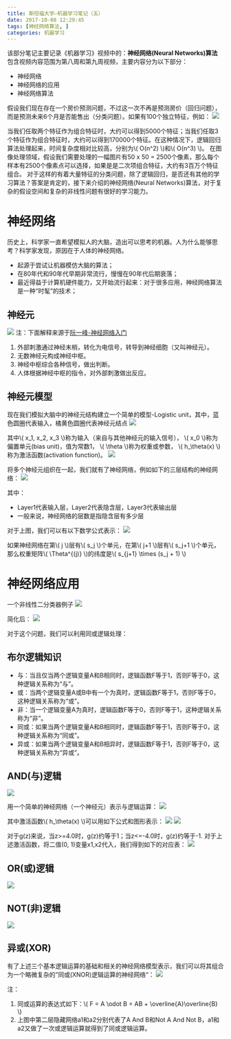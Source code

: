 ```yaml
---
title: 斯坦福大学—机器学习笔记（五）
date: 2017-10-08 12:29:45
tags: [神经网络算法, ]
categories: 机器学习
---
```

该部分笔记主要记录《机器学习》视频中的：**神经网络(Neural Networks)算法**
包含视频内容范围为第八周和第九周视频，主要内容分为以下部分：
- 神经网络
- 神经网络的应用
- 神经网络算法

假设我们现在存在一个房价预测问题，不过这一次不再是预测房价（回归问题），而是预测未来6个月是否能售出（分类问题）。如果有100个独立特征，例如：
![](https://i.imgur.com/9lsvs9N.png)

当我们任取两个特征作为组合特征时，大约可以得到5000个特征；当我们任取3个特征作为组合特征时，大约可以得到170000个特征。在这种情况下，逻辑回归算法处理起来，时间复杂度相对比较高，分别为\\( O(n^2) \\)和\\( O(n^3) \\)。
在图像处理领域，假设我们需要处理的一幅图片有50 x 50 = 2500个像素，那么每个样本有2500个像素点可以选择，如果是是二次项组合特征，大约有3百万个特征组合。
对于这样的有着大量特征的分类问题，除了逻辑回归，是否还有其他的学习算法？答案是肯定的，接下来介绍的神经网络(Neural Networks)算法，对于复杂的假设空间和复杂的非线性问题有很好的学习能力。
# 神经网络
历史上，科学家一直希望模拟人的大脑，造出可以思考的机器。人为什么能够思考？科学家发现，原因在于人体的神经网络。
- 起源于尝试让机器模仿大脑的算法；
- 在80年代和90年代早期非常流行，慢慢在90年代后期衰落；
- 最近得益于计算机硬件能力，又开始流行起来：对于很多应用，神经网络算法是一种“时髦”的技术；

## 神经元
![](https://i.imgur.com/OeO47dd.png)
注：下面解释来源于[阮一峰-神经网络入门](http://www.ruanyifeng.com/blog/2017/07/neural-network.html)
1. 外部刺激通过神经末梢，转化为电信号，转导到神经细胞（又叫神经元）。
2. 无数神经元构成神经中枢。
3. 神经中枢综合各种信号，做出判断。
4. 人体根据神经中枢的指令，对外部刺激做出反应。

## 神经元模型
现在我们模拟大脑中的神经元结构建立一个简单的模型-Logistic unit，其中，蓝色圆圈代表输入，橘黄色圆圈代表神经元结点
![](https://i.imgur.com/ymEMSjT.png)

其中\\( x\_1, x\_2, x\_3 \\)称为输入（来自与其他神经元的输入信号）， \\( x\_0 \\)称为偏置单元(bias unit)，值为常数1， \\( \theta \\)称为权重或参数， \\( h\_\theta(x) \\)称为激活函数(activation function)。
![](https://i.imgur.com/RHg2CNf.png)

将多个神经元组织在一起，我们就有了神经网络，例如如下的三层结构的神经网络：
![](https://i.imgur.com/miDd6pA.png)

其中：
- Layer1代表输入层，Layer2代表隐含层，Layer3代表输出层
- 一般来说，神经网络的层数是指隐含层有多少层

对于上图，我们可以有以下数学公式表示：
![](https://i.imgur.com/AEJAAJt.png)

如果神经网络在第\\( j \\)层有\\( s\_j \\)个单元，在第\\( j+1 \\)层有\\( s\_j+1 \\)个单元，那么权重矩阵\\( \Theta^{(j)} \\)的纬度是\\( s\_{j+1} \times (s\_j + 1) \\)

# 神经网络应用
一个非线性二分类器例子
![](https://i.imgur.com/SzHPrgp.png)

简化后：
![](https://i.imgur.com/qYrrnpI.png)

对于这个问题，我们可以利用同或逻辑处理：
## 布尔逻辑知识
- 与：当且仅当两个逻辑变量A和B相同时，逻辑函数F等于1，否则F等于0，这种逻辑关系称为“与”。
- 或：当两个逻辑变量A或B中有一个为真时，逻辑函数F等于1，否则F等于0，这种逻辑关系称为“或”。
- 非：当一个逻辑变量A为真时，逻辑函数F等于0，否则F等于1，这种逻辑关系称为“非”。
- 同或：如果当两个逻辑变量A和B相同时，逻辑函数F等于1，否则F等于0，这种逻辑关系称为“同或”。
- 异或：如果当两个逻辑变量A和B相异时，逻辑函数F等于1，否则F等于0，这种逻辑关系称为“异或”。

## AND(与)逻辑
![](https://i.imgur.com/gIHfVLa.png)

用一个简单的神经网络（一个神经元）表示与逻辑运算：
![](https://i.imgur.com/IYI5cY1.png)

其中激活函数\\( h\_\theta(x) \\)可以用如下公式和图形表示：
![](https://i.imgur.com/Nji2BNS.png)
![](https://i.imgur.com/NthZiHh.png)

对于g(z)来说，当z>=4.0时，g(z)约等于1；当z<=-4.0时，g(z)约等于-1. 对于上述激活函数，将二值(0, 1)变量x1,x2代入，我们得到如下的对应表：
![](https://i.imgur.com/jQtOqr4.png)

## OR(或)逻辑
![](https://i.imgur.com/YxJhL8l.png)

## NOT(非)逻辑
![](https://i.imgur.com/5LzwDFl.png)

## 异或(XOR)
有了上述三个基本逻辑运算的基础和相关的神经网络模型表示，我们可以将其组合为一个略微复杂的”同或(XNOR)逻辑运算的神经网络“：
![](https://i.imgur.com/nVnMXiE.png)

注：
1. 同或运算的表达式如下：\\( F = A \odot B = AB + \overline{A}\overline{B} \\)
2. 上图中第二层隐藏网络a1和a2分别代表了A And B和Not A And Not B，a1和a2又做了一次或逻辑运算就得到了同或逻辑运算。
